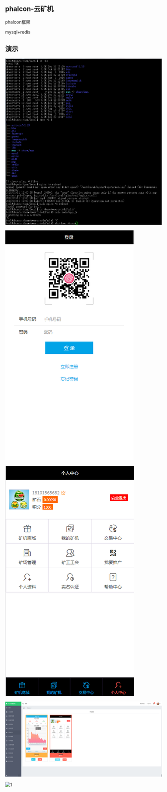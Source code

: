 ## phalcon-云矿机

phalcon框架

mysql+redis


## 演示

![1](./demo/1.png)

![1](./demo/2.png)

![1](./demo/3.png)

![1](./demo/4.png)

![1](./demo5.png)



